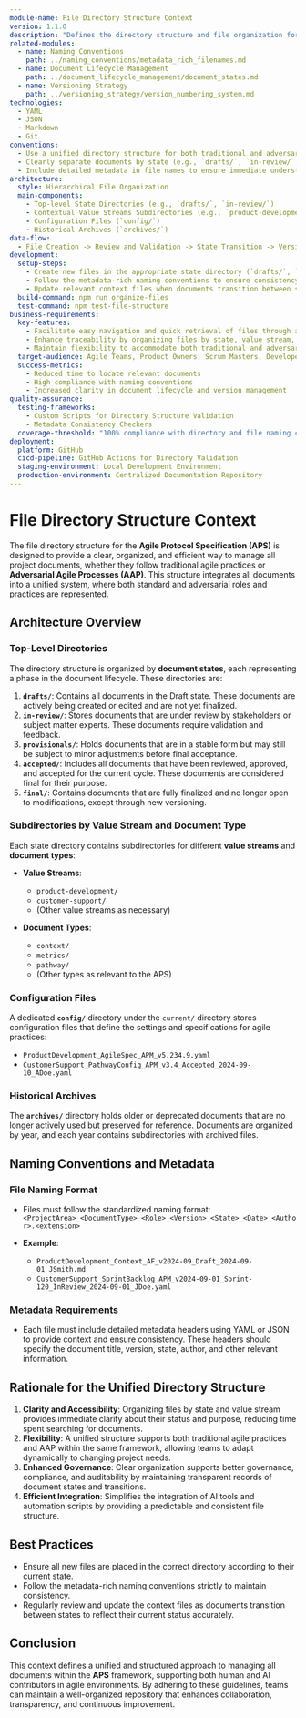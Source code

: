 ```yaml
---
module-name: File Directory Structure Context
version: 1.1.0
description: "Defines the directory structure and file organization for the Agile Protocol Specification (APS) framework, including guidelines for unified storage of both traditional and adversarial agile documents."
related-modules:
  - name: Naming Conventions
    path: ../naming_conventions/metadata_rich_filenames.md
  - name: Document Lifecycle Management
    path: ../document_lifecycle_management/document_states.md
  - name: Versioning Strategy
    path: ../versioning_strategy/version_numbering_system.md
technologies:
  - YAML
  - JSON
  - Markdown
  - Git
conventions:
  - Use a unified directory structure for both traditional and adversarial agile practices
  - Clearly separate documents by state (e.g., `drafts/`, `in-review/`, `provisionals/`, `accepted/`, `final/`)
  - Include detailed metadata in file names to ensure immediate understanding of the document's purpose and status
architecture:
  style: Hierarchical File Organization
  main-components:
    - Top-level State Directories (e.g., `drafts/`, `in-review/`)
    - Contextual Value Streams Subdirectories (e.g., `product-development/`, `customer-support/`)
    - Configuration Files (`config/`)
    - Historical Archives (`archives/`)
data-flow:
  - File Creation -> Review and Validation -> State Transition -> Versioning -> Archival
development:
  setup-steps:
    - Create new files in the appropriate state directory (`drafts/`, `in-review/`, etc.)
    - Follow the metadata-rich naming conventions to ensure consistency
    - Update relevant context files when documents transition between states
  build-command: npm run organize-files
  test-command: npm test-file-structure
business-requirements:
  key-features:
    - Facilitate easy navigation and quick retrieval of files through a consistent directory layout
    - Enhance traceability by organizing files by state, value stream, and document type
    - Maintain flexibility to accommodate both traditional and adversarial agile practices within a single structure
  target-audience: Agile Teams, Product Owners, Scrum Masters, Developers, Testers, AI Tools
  success-metrics:
    - Reduced time to locate relevant documents
    - High compliance with naming conventions
    - Increased clarity in document lifecycle and version management
quality-assurance:
  testing-frameworks:
    - Custom Scripts for Directory Structure Validation
    - Metadata Consistency Checkers
  coverage-threshold: "100% compliance with directory and file naming conventions"
deployment:
  platform: GitHub
  cicd-pipeline: GitHub Actions for Directory Validation
  staging-environment: Local Development Environment
  production-environment: Centralized Documentation Repository
---
```


# File Directory Structure Context

The file directory structure for the **Agile Protocol Specification (APS)** is designed to provide a clear, organized, and efficient way to manage all project documents, whether they follow traditional agile practices or **Adversarial Agile Processes (AAP)**. This structure integrates all documents into a unified system, where both standard and adversarial roles and practices are represented.

## Architecture Overview

### Top-Level Directories

The directory structure is organized by **document states**, each representing a phase in the document lifecycle. These directories are:

1. **`drafts/`**: Contains all documents in the Draft state. These documents are actively being created or edited and are not yet finalized.
2. **`in-review/`**: Stores documents that are under review by stakeholders or subject matter experts. These documents require validation and feedback.
3. **`provisionals/`**: Holds documents that are in a stable form but may still be subject to minor adjustments before final acceptance.
4. **`accepted/`**: Includes all documents that have been reviewed, approved, and accepted for the current cycle. These documents are considered final for their purpose.
5. **`final/`**: Contains documents that are fully finalized and no longer open to modifications, except through new versioning.

### Subdirectories by Value Stream and Document Type

Each state directory contains subdirectories for different **value streams** and **document types**:

- **Value Streams**:
  - `product-development/`
  - `customer-support/`
  - (Other value streams as necessary)

- **Document Types**:
  - `context/`
  - `metrics/`
  - `pathway/`
  - (Other types as relevant to the APS)

### Configuration Files

A dedicated **`config/`** directory under the `current/` directory stores configuration files that define the settings and specifications for agile practices:

- `ProductDevelopment_AgileSpec_APM_v5.234.9.yaml`
- `CustomerSupport_PathwayConfig_APM_v3.4_Accepted_2024-09-10_ADoe.yaml`

### Historical Archives

The **`archives/`** directory holds older or deprecated documents that are no longer actively used but preserved for reference. Documents are organized by year, and each year contains subdirectories with archived files.

## Naming Conventions and Metadata

### File Naming Format

- Files must follow the standardized naming format:  
  `<ProjectArea>_<DocumentType>_<Role>_<Version>_<State>_<Date>_<Author>.<extension>`

- **Example**:
  - `ProductDevelopment_Context_AF_v2024-09_Draft_2024-09-01_JSmith.md`
  - `CustomerSupport_SprintBacklog_APM_v2024-09-01_Sprint-120_InReview_2024-09-01_JDoe.yaml`

### Metadata Requirements

- Each file must include detailed metadata headers using YAML or JSON to provide context and ensure consistency. These headers should specify the document title, version, state, author, and other relevant information.

## Rationale for the Unified Directory Structure

1. **Clarity and Accessibility**: Organizing files by state and value stream provides immediate clarity about their status and purpose, reducing time spent searching for documents.
2. **Flexibility**: A unified structure supports both traditional agile practices and AAP within the same framework, allowing teams to adapt dynamically to changing project needs.
3. **Enhanced Governance**: Clear organization supports better governance, compliance, and auditability by maintaining transparent records of document states and transitions.
4. **Efficient Integration**: Simplifies the integration of AI tools and automation scripts by providing a predictable and consistent file structure.

## Best Practices

- Ensure all new files are placed in the correct directory according to their current state.
- Follow the metadata-rich naming conventions strictly to maintain consistency.
- Regularly review and update the context files as documents transition between states to reflect their current status accurately.

## Conclusion

This context defines a unified and structured approach to managing all documents within the **APS** framework, supporting both human and AI contributors in agile environments. By adhering to these guidelines, teams can maintain a well-organized repository that enhances collaboration, transparency, and continuous improvement.
